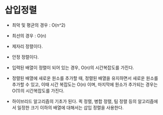 # 삽입정렬
- 최악 및 평균의 경우 : O(n^2)
- 최선의 경우 : O(n)

- 제자리 정렬이다.
- 안정 정렬이다.
- 입력된 배열이 정렬이 되어 있는 경우, O(n)의 시간복잡도를 가진다.
- 정렬된 배열에 새로운 원소를 추가할 때, 정렬된 배열을 유지하면서 새로운 원소를 추가할 수 있고, 이때 시간 복잡도는 O(n) 이며, 마지막에 원소가 추가되는 경우는 O(1)의 시간복잡도를 가진다.
- 하이브리드 알고리즘의 기초가 된다. 퀵 정렬, 병합 정렬, 팀 정렬 등의 알고리즘에서 일정한 크기 이하의 배열에 대해서는 삽입 정렬을 사용한다.
